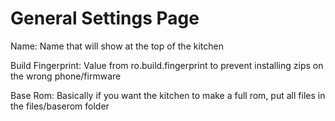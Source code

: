 # General Settings Page #

Name: Name that will show at the top of the kitchen

Build Fingerprint: Value from ro.build.fingerprint to prevent installing zips on the wrong phone/firmware

Base Rom: Basically if you want the kitchen to make a full rom, put all files in the files/baserom folder